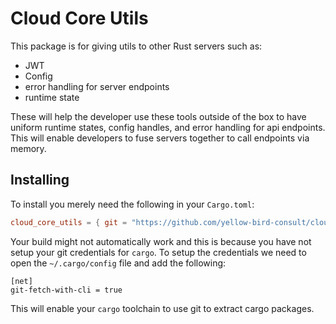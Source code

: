 # Cloud Core Utils
This package is for giving utils to other Rust servers such as:

- JWT
- Config
- error handling for server endpoints
- runtime state

These will help the developer use these tools outside of the box to have uniform runtime states, config handles, and error handling for
api endpoints. This will enable developers to fuse servers together to call endpoints via memory. 

## Installing
To install you merely need the following in your `Cargo.toml`:

```toml
cloud_core_utils = { git = "https://github.com/yellow-bird-consult/cloud-core-utils.git", branch = "main" }
```

Your build might not automatically work and this is because you have not setup your git credentials for `cargo`. To setup the credentials
we need to open the `~/.cargo/config` file and add the following:
```
[net]
git-fetch-with-cli = true
```

This will enable your `cargo` toolchain to use git to extract cargo packages.
